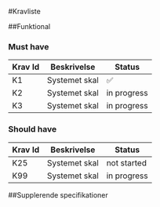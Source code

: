 #Kravliste

##Funktional

### Must have

| Krav Id | Beskrivelse | Status  | 
| ------------- | ----|------------- |
| K1 | Systemet skal  |:white_check_mark:  |
| K2  | Systemet skal |  in progress |
| K3  | Systemet skal |in progress |

### Should have 



| Krav Id | Beskrivelse | Status  | 
| ------------- | ------------- |------------- |
| K25 | Systemet skal  |not started  |
| K99  | Systemet skal |in progress |




##Supplerende specifikationer

